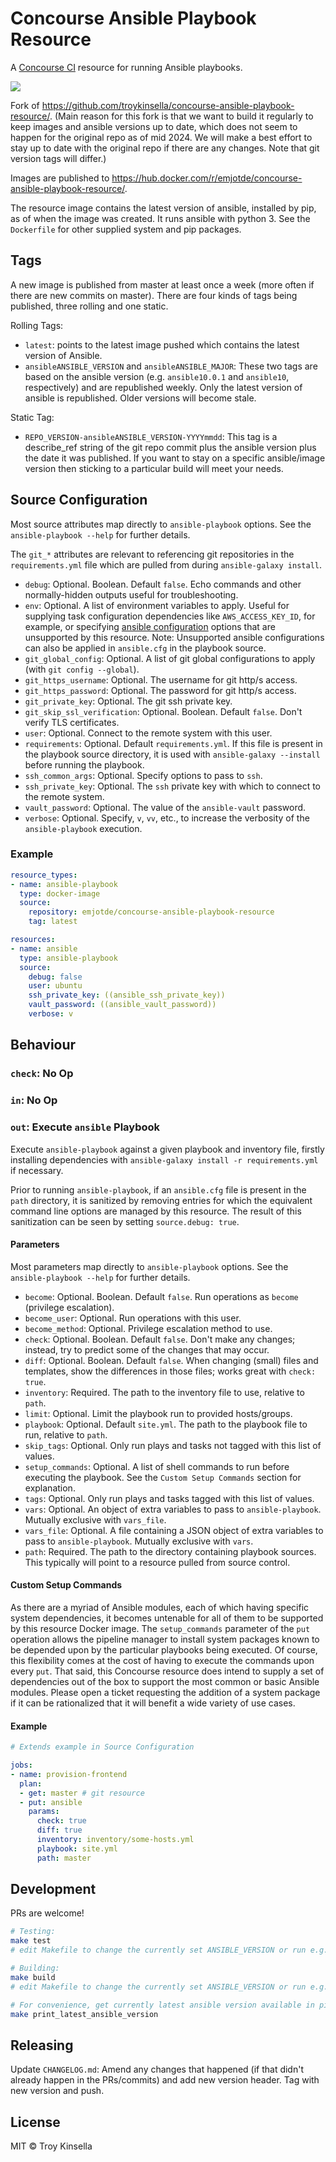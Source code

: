 # Concourse Ansible Playbook Resource

A [Concourse CI](https://concourse-ci.org) resource for running Ansible playbooks.

[<img src="https://concourse.emjot.de/api/v1/teams/emjot/pipelines/ansible-resource/jobs/build-and-publish/badge">](https://concourse.emjot.de/teams/emjot/pipelines/ansible-resource)

Fork of https://github.com/troykinsella/concourse-ansible-playbook-resource/.
(Main reason for this fork is that we want to build it regularly to keep images and ansible versions up to date,
which does not seem to happen for the original repo as of mid 2024. We will make a best effort to stay up to date
with the original repo if there are any changes. Note that git version tags will differ.)

Images are published to https://hub.docker.com/r/emjotde/concourse-ansible-playbook-resource/.

The resource image contains the latest version of ansible, installed by pip,
as of when the image was created. It runs ansible with python 3.
See the `Dockerfile` for other supplied system and pip packages.

## Tags

A new image is published from master at least once a week (more often if there are new commits on master). There are four kinds of tags being published, three rolling and one static.

Rolling Tags:
- `latest`: points to the latest image pushed which contains the latest version of Ansible.
- `ansibleANSIBLE_VERSION` and `ansibleANSIBLE_MAJOR`: These two tags are based on the ansible version (e.g. `ansible10.0.1` and `ansible10`, respectively) and are republished weekly. Only the latest version of ansible is republished. Older versions will become stale.

Static Tag:
- `REPO_VERSION-ansibleANSIBLE_VERSION-YYYYmmdd`: This tag is a describe_ref string of the git repo commit plus the ansible version plus the date it was published. If you want to stay on a specific ansible/image version then sticking to a particular build will meet your needs.

## Source Configuration

Most source attributes map directly to `ansible-playbook` options. See the
`ansible-playbook --help` for further details.

The `git_*` attributes are relevant to referencing git repositories in the `requirements.yml` file
which are pulled from during `ansible-galaxy install`.

* `debug`: Optional. Boolean. Default `false`. Echo commands and other normally-hidden outputs useful for troubleshooting.
* `env`: Optional. A list of environment variables to apply.
  Useful for supplying task configuration dependencies like `AWS_ACCESS_KEY_ID`, for example, or specifying
  [ansible configuration](https://docs.ansible.com/ansible/latest/reference_appendices/config.html) options
  that are unsupported by this resource. Note: Unsupported ansible configurations can also be applied in `ansible.cfg`
  in the playbook source.
* `git_global_config`: Optional. A list of git global configurations to apply (with `git config --global`).
* `git_https_username`:  Optional. The username for git http/s access.
* `git_https_password`: Optional. The password for git http/s access.
* `git_private_key`: Optional. The git ssh private key.
* `git_skip_ssl_verification`: Optional. Boolean. Default `false`. Don't verify TLS certificates.
* `user`: Optional. Connect to the remote system with this user.
* `requirements`: Optional. Default `requirements.yml`. If this file is present in the
  playbook source directory, it is used with `ansible-galaxy --install` before running the playbook.
* `ssh_common_args`: Optional. Specify options to pass to `ssh`.
* `ssh_private_key`: Optional. The `ssh` private key with which to connect to the remote system.
* `vault_password`: Optional. The value of the `ansible-vault` password.
* `verbose`: Optional. Specify, `v`, `vv`, etc., to increase the verbosity of the
  `ansible-playbook` execution.

### Example

```yaml
resource_types:
- name: ansible-playbook
  type: docker-image
  source:
    repository: emjotde/concourse-ansible-playbook-resource
    tag: latest

resources:
- name: ansible
  type: ansible-playbook
  source:
    debug: false
    user: ubuntu
    ssh_private_key: ((ansible_ssh_private_key))
    vault_password: ((ansible_vault_password))
    verbose: v
```

## Behaviour

### `check`: No Op

### `in`: No Op

### `out`: Execute `ansible` Playbook

Execute `ansible-playbook` against a given playbook and inventory file,
firstly installing dependencies with `ansible-galaxy install -r requirements.yml` if necessary.

Prior to running `ansible-playbook`, if an `ansible.cfg` file is present in the
`path` directory, it is sanitized by removing entries for which the equivalent
command line options are managed by this resource. The result of this sanitization
can be seen by setting `source.debug: true`.

#### Parameters

Most parameters map directly to `ansible-playbook` options. See the
`ansible-playbook --help` for further details.

* `become`: Optional. Boolean. Default `false`. Run operations as `become` (privilege escalation).
* `become_user`: Optional. Run operations with this user.
* `become_method`: Optional. Privilege escalation method to use.
* `check`: Optional. Boolean. Default `false`. Don't make any changes;
  instead, try to predict some of the changes that may occur.
* `diff`: Optional. Boolean. Default `false`. When changing (small) files and
  templates, show the differences in those files; works great with `check: true`.
* `inventory`: Required. The path to the inventory file to use, relative
  to `path`.
* `limit`: Optional. Limit the playbook run to provided hosts/groups.
* `playbook`: Optional. Default `site.yml`. The path to the playbook file to run,
  relative to `path`.
* `skip_tags`: Optional. Only run plays and tasks not tagged with this list of values.
* `setup_commands`: Optional. A list of shell commands to run before executing the playbook.
  See the `Custom Setup Commands` section for explanation.
* `tags`: Optional. Only run plays and tasks tagged with this list of values.
* `vars`: Optional. An object of extra variables to pass to `ansible-playbook`.
  Mutually exclusive with `vars_file`.
* `vars_file`: Optional. A file containing a JSON object of extra variables
  to pass to `ansible-playbook`. Mutually exclusive with `vars`.
* `path`: Required. The path to the directory containing playbook sources. This typically
  will point to a resource pulled from source control.

#### Custom Setup Commands

As there are a myriad of Ansible modules, each of which having specific system dependencies,
it becomes untenable for all of them to be supported by this resource Docker image.
The `setup_commands` parameter of the `put` operation allows the pipeline manager to
install system packages known to be depended upon by the particular playbooks being executed.
Of course, this flexibility comes at the cost of having to execute the commands upon
every `put`. That said, this Concourse resource does intend to supply a set of dependencies out
of the box to support the most common or basic Ansible modules. Please open a ticket
requesting the addition of a system package if it can be rationalized that it will benefit
a wide variety of use cases.

#### Example

```yaml
# Extends example in Source Configuration

jobs:
- name: provision-frontend
  plan:
  - get: master # git resource
  - put: ansible
    params:
      check: true
      diff: true
      inventory: inventory/some-hosts.yml
      playbook: site.yml
      path: master
```

## Development

PRs are welcome!

```bash
# Testing:
make test
# edit Makefile to change the currently set ANSIBLE_VERSION or run e.g.: make test ANSIBLE_VERSION=10.0.1

# Building:
make build
# edit Makefile to change the currently set ANSIBLE_VERSION or run e.g.: make build ANSIBLE_VERSION=10.0.1

# For convenience, get currently latest ansible version available in pip:
make print_latest_ansible_version
```

## Releasing

Update `CHANGELOG.md`: Amend any changes that happened (if that didn't already happen in the PRs/commits)
and add new version header. Tag with new version and push.

## License

MIT © Troy Kinsella
